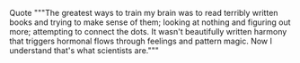 Quote
"""The greatest ways to train my brain was to read terribly written books and trying to make sense of them; looking at nothing and figuring out more; attempting to connect the dots. It wasn't beautifully written harmony that triggers hormonal flows through feelings and pattern magic. Now I understand that's what scientists are."""

